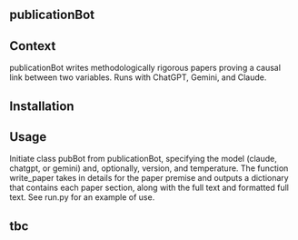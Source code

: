 ## publicationBot

## Context
publicationBot writes methodologically rigorous papers proving a causal link between two variables. 
Runs with ChatGPT, Gemini, and Claude.

## Installation

## Usage
Initiate class pubBot from publicationBot, specifying the model (claude, chatgpt, or gemini) and, optionally, version, and temperature.
The function write_paper takes in details for the paper premise and outputs a dictionary that contains each paper section, along with the full text and formatted full text. See run.py for an example of use.

## tbc